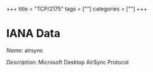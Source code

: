 +++
title = "TCP/2175"
tags = [""]
categories = [""]
+++

# IANA Data

_Name:_ airsync

_Description:_ Microsoft Desktop AirSync Protocol


